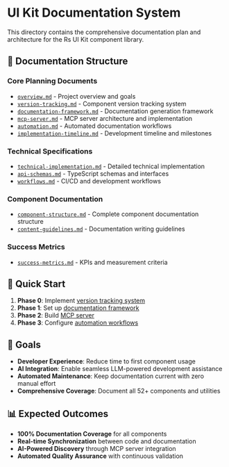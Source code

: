 # UI Kit Documentation System

This directory contains the comprehensive documentation plan and architecture for the Rs UI Kit component library.

## 📁 Documentation Structure

### Core Planning Documents
- [`overview.md`](./overview.md) - Project overview and goals
- [`version-tracking.md`](./version-tracking.md) - Component version tracking system
- [`documentation-framework.md`](./documentation-framework.md) - Documentation generation framework
- [`mcp-server.md`](./mcp-server.md) - MCP server architecture and implementation
- [`automation.md`](./automation.md) - Automated documentation workflows
- [`implementation-timeline.md`](./implementation-timeline.md) - Development timeline and milestones

### Technical Specifications
- [`technical-implementation.md`](./technical-implementation.md) - Detailed technical implementation
- [`api-schemas.md`](./api-schemas.md) - TypeScript schemas and interfaces
- [`workflows.md`](./workflows.md) - CI/CD and development workflows

### Component Documentation
- [`component-structure.md`](./component-structure.md) - Complete component documentation structure
- [`content-guidelines.md`](./content-guidelines.md) - Documentation writing guidelines

### Success Metrics
- [`success-metrics.md`](./success-metrics.md) - KPIs and measurement criteria

## 🚀 Quick Start

1. **Phase 0**: Implement [version tracking system](./version-tracking.md)
2. **Phase 1**: Set up [documentation framework](./documentation-framework.md)
3. **Phase 2**: Build [MCP server](./mcp-server.md)
4. **Phase 3**: Configure [automation workflows](./automation.md)

## 🎯 Goals

- **Developer Experience**: Reduce time to first component usage
- **AI Integration**: Enable seamless LLM-powered development assistance
- **Automated Maintenance**: Keep documentation current with zero manual effort
- **Comprehensive Coverage**: Document all 52+ components and utilities

## 📊 Expected Outcomes

- **100% Documentation Coverage** for all components
- **Real-time Synchronization** between code and documentation
- **AI-Powered Discovery** through MCP server integration
- **Automated Quality Assurance** with continuous validation